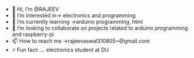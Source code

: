 - 👋 Hi, I’m @RAJEEV
- 👀 I’m interested in-> electronics and programming
- 🌱 I’m currently learning ->arduino programming, html
- 💞️ I’m looking to collaborate on projects related to arduino programming and raspberry-pi 
- 📫 How to reach me ->rajeevaswal310805~@gmail.com
- ⚡ Fun fact: ... electronics student at DU 

<!---
RAJEEV-01-MAX/RAJEEV-01-MAX is a ✨ special ✨ repository because its `README.md` (this file) appears on your GitHub profile.
You can click the Preview link to take a look at your changes.
--->

